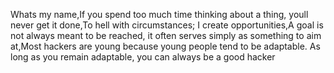 Whats my name,If you spend too much time thinking about a thing, youll never get it done,To hell with circumstances; I create opportunities,A goal is not always meant to be reached, it often serves simply as something to aim at,Most hackers are young because young people tend to be adaptable. As long as you remain adaptable, you can always be a good hacker
